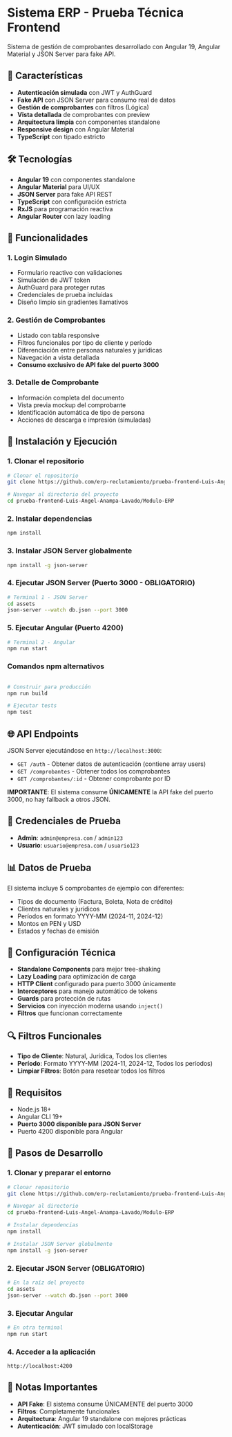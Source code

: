 # Sistema ERP - Prueba Técnica Frontend

Sistema de gestión de comprobantes desarrollado con Angular 19, Angular Material y JSON Server para fake API.

## 🚀 Características

- **Autenticación simulada** con JWT y AuthGuard
- **Fake API** con JSON Server para consumo real de datos
- **Gestión de comprobantes** con filtros (Lógica)
- **Vista detallada** de comprobantes con preview
- **Arquitectura limpia** con componentes standalone
- **Responsive design** con Angular Material
- **TypeScript** con tipado estricto

## 🛠️ Tecnologías

- **Angular 19** con componentes standalone
- **Angular Material** para UI/UX
- **JSON Server** para fake API REST
- **TypeScript** con configuración estricta
- **RxJS** para programación reactiva
- **Angular Router** con lazy loading

## 📱 Funcionalidades

### 1. Login Simulado
- Formulario reactivo con validaciones
- Simulación de JWT token
- AuthGuard para proteger rutas
- Credenciales de prueba incluidas
- Diseño limpio sin gradientes llamativos

### 2. Gestión de Comprobantes
- Listado con tabla responsive
- Filtros funcionales por tipo de cliente y período
- Diferenciación entre personas naturales y jurídicas
- Navegación a vista detallada
- **Consumo exclusivo de API fake del puerto 3000**

### 3. Detalle de Comprobante
- Información completa del documento
- Vista previa mockup del comprobante
- Identificación automática de tipo de persona
- Acciones de descarga e impresión (simuladas)

## 🚀 Instalación y Ejecución

### 1. Clonar el repositorio
```bash
# Clonar el repositorio
git clone https://github.com/erp-reclutamiento/prueba-frontend-Luis-Angel-Anampa-Lavado.git

# Navegar al directorio del proyecto
cd prueba-frontend-Luis-Angel-Anampa-Lavado/Modulo-ERP
```

### 2. Instalar dependencias
```bash
npm install
```

### 3. Instalar JSON Server globalmente
```bash
npm install -g json-server
```

### 4. Ejecutar JSON Server (Puerto 3000 - OBLIGATORIO)
```bash
# Terminal 1 - JSON Server
cd assets
json-server --watch db.json --port 3000
```

### 5. Ejecutar Angular (Puerto 4200)
```bash
# Terminal 2 - Angular
npm run start
```

### Comandos npm alternativos
```bash

# Construir para producción
npm run build

# Ejecutar tests
npm test
```

## 🌐 API Endpoints

JSON Server ejecutándose en `http://localhost:3000`:

- `GET /auth` - Obtener datos de autenticación (contiene array users)
- `GET /comprobantes` - Obtener todos los comprobantes
- `GET /comprobantes/:id` - Obtener comprobante por ID

**IMPORTANTE**: El sistema consume **ÚNICAMENTE** la API fake del puerto 3000, no hay fallback a otros JSON.

## 🔐 Credenciales de Prueba

- **Admin**: `admin@empresa.com` / `admin123`
- **Usuario**: `usuario@empresa.com` / `usuario123`

## 📊 Datos de Prueba

El sistema incluye 5 comprobantes de ejemplo con diferentes:
- Tipos de documento (Factura, Boleta, Nota de crédito)
- Clientes naturales y jurídicos
- Períodos en formato YYYY-MM (2024-11, 2024-12)
- Montos en PEN y USD
- Estados y fechas de emisión

## 🔧 Configuración Técnica

- **Standalone Components** para mejor tree-shaking
- **Lazy Loading** para optimización de carga
- **HTTP Client** configurado para puerto 3000 únicamente
- **Interceptores** para manejo automático de tokens
- **Guards** para protección de rutas
- **Servicios** con inyección moderna usando `inject()`
- **Filtros** que funcionan correctamente

## 🔍 Filtros Funcionales

- **Tipo de Cliente**: Natural, Jurídica, Todos los clientes
- **Período**: Formato YYYY-MM (2024-11, 2024-12, Todos los períodos)
- **Limpiar Filtros**: Botón para resetear todos los filtros

## 🚨 Requisitos

- Node.js 18+
- Angular CLI 19+
- **Puerto 3000 disponible para JSON Server**
- Puerto 4200 disponible para Angular

## 🔧 Pasos de Desarrollo

### 1. Clonar y preparar el entorno
```bash
# Clonar repositorio
git clone https://github.com/erp-reclutamiento/prueba-frontend-Luis-Angel-Anampa-Lavado.git

# Navegar al directorio
cd prueba-frontend-Luis-Angel-Anampa-Lavado/Modulo-ERP

# Instalar dependencias
npm install

# Instalar JSON Server globalmente
npm install -g json-server
```

### 2. Ejecutar JSON Server (OBLIGATORIO)
```bash
# En la raíz del proyecto
cd assets
json-server --watch db.json --port 3000
```

### 3. Ejecutar Angular
```bash
# En otra terminal
npm run start
```

### 4. Acceder a la aplicación
```
http://localhost:4200
```

## 📝 Notas Importantes

- **API Fake**: El sistema consume ÚNICAMENTE del puerto 3000
- **Filtros**: Completamente funcionales
- **Arquitectura**: Angular 19 standalone con mejores prácticas
- **Autenticación**: JWT simulado con localStorage
